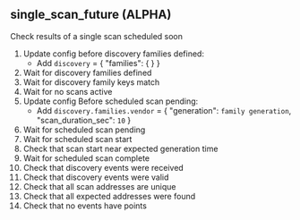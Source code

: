
## single_scan_future (ALPHA)

Check results of a single scan scheduled soon

1. Update config before discovery families defined:
    * Add `discovery` = { "families": {  } }
1. Wait for discovery families defined
1. Wait for discovery family keys match
1. Wait for no scans active
1. Update config Before scheduled scan pending:
    * Add `discovery.families.vendor` = { "generation": `family generation`, "scan_duration_sec": `10` }
1. Wait for scheduled scan pending
1. Wait for scheduled scan start
1. Check that scan start near expected generation time
1. Wait for scheduled scan complete
1. Check that discovery events were received
1. Check that discovery events were valid
1. Check that all scan addresses are unique
1. Check that all expected addresses were found
1. Check that no events have points
